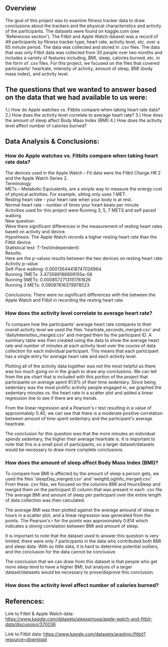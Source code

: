 ## Overview
The goal of this project was to examine fitness tracker data to draw  conclusions about the trackers and the physical characteristics and activity of the participants. The datasets were found on kaggle.com  (see 'References section'). The Fitbit and Apple Watch dataset was a record of 49 participants by fitness tracker type, heart rate, activity level, etc. over a 65 minute period. The data was collected and stored in .csv files. The data that was only Fitbit data was collected from 30 people over two months and includes a variety of features including, BMI, sleep, calories burned, etc. in the form of .csv files. For this project, we focused on the files that covered participants' heartrate, intensity of activity, amount of sleep, BMI (body mass index), and activity level. 

## The questions that we wanted to answer based on the data that we had available to us were:
1.) How do Apple watches vs. Fitbits compare when taking heart rate data?
2.) How does the activity level correlate to average heart rate?
3.) How does the amount of sleep affect Body Mass Index (BMI)
4.) How does the activity level affect number of calories burned?

## Data Analysis & Conclusions:
### How do Apple watches vs. Fitbits compare when taking heart rate data?

The devices used in the Apple Watch – Fit data were the Fitbit Charge HR 2 and the Apple Watch Series 2. <br>
Terminology <br>
METs – Metabolic Equivalents, are a simple way to measure the energy cost of physical activities. For example, sitting only uses 1 MET. <br>
Resting heart rate - your heart rate when your body is at rest. <br>
Normal heart rate - number of times your heart beats per minute <br>
Activities used for this project were Running 3, 5, 7 METS and self paced walking <br>
New question: <br>
Were there significant differences in the measurement of resting heart rates based on activity and device. <br>
Hypothesis: The Apple Watch records a higher resting heart rate than the Fitbit device. <br>
Statistical test: T-Test(independent) <br>
Results: <br>
Here are the p-values results between the two devices on resting heart rate: <br>
Activity p-value <br>
   Self-Pace walking: 0.00013644418747026964 <br>
   Running 7METs: 3.473589188909155e-08 <br>
   Running 5METs: 0.0008572713151761626 <br>
   Running 3 METs: 0.09087616379978523 <br>
  
Conclusions:
There were no significant differences with the between the Apple Watch and Fitbit in recording the resting heart rate.

### How does the activity level correlate to average heart rate?

To compare how the participants' average heart rate compares to their overall activity level we used the files 'heartrate_seconds_merged.csv' and 'dailyIntensities_merged.csv' and merged them by the participant ID. A summary table was then created using the data to show the average heart rate and number of minutes at each activity level over the course of data collection for each individual participant. This means that each participant has a single entry for average heart rate and each activity level. 

Plotting all of the activity data together was not the most helpful as there was too much going on in the graph to draw any conclusions. We can tell from the pie chart that is included with this portion of the project that participants on average spent 81.6% of their time sedentary. Since being sedentary was the most prolific activity people engaged in, we graphed the sedentary minutes vs. the heart rate in a scatter plot and added a linear regression line to see if there are any trends.

From the linear regression and a Pearson's r test resulting in a value of approximately 0.40, we can see that there is a moderate positive correlation between amount of time spent sedentary and the participant's average heartrate. 

The conclusion for this question was that the more minutes an individual spends sedentary, the higher their average heartrate is. It is important to note that this is a small pool of participants, so a larger dataset/datasets would be necessary to draw more complete conclusions. 

### How does the amount of sleep affect Body Mass Index (BMI)?

To compare how BMI is affected by the amount of sleep a person gets, we used the files 'sleepDay_merged.csv' and 'weightLogInfo_merged.csv'. From these .csv files, we focused on the columns BMI and HoursSleep and merged them on the participant ID column that was present in each .csv file. The average BMI and amount of sleep per participant over the entire length of data collection was then calculated.

The average BMI was then plotted against the average amound of sleep in hours in a scatter plot, and a linear regression was generated from the points. The Pearson's r for the points was approximately 0.814 which indicates a strong correlation between BMI and amount of sleep. 

It is important to note that the dataset used to answer this question is very limited; there were only 7 participants in the data who contributed both BMI and sleep data. With so little data, it is hard to determine potential outliers, and the conclusion for the data cannot be conclusive. 

The conclusion that we can draw from this dataset is that people who get more sleep tend to have a higher BMI, but analysis of a larger dataset/datasets would be necessary to prove/disprove this conclusion. 

### How does the activity level affect number of calories burned?


## References:
Link to Fitbit & Apple Watch data:
https://www.kaggle.com/datasets/aleespinosa/apple-watch-and-fitbit-data/discussion/370036

Link to Fitbit data:
https://www.kaggle.com/datasets/arashnic/fitbit?resource=download